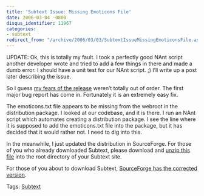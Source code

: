 ```yaml
---
title: 'Subtext Issue: Missing Emoticons File'
date: 2006-03-04 -0800
disqus_identifier: 11967
categories:
- subtext
redirect_from: "/archive/2006/03/03/SubtextIssueMissingEmoticonsFile.aspx/"
---
```


UPDATE: Ok, this is totally my fault. I took a perfectly good NAnt
script another developer wrote and tried to add a few things in there
and made a dumb error. I should have a unit test for our NAnt script. ;)
I’ll write up a post later describing the issue.

So I guess [my fears of the
release](https://haacked.com/archive/2006/03/03/ReflectionsOnTheRelease.aspx "Reflections on the Release")
weren’t totally out of order. The first major bug report has come in.
Fortunately it is an extremely easy fix.

The emoticons.txt file appears to be missing from the webroot in the
distribution package. I looked at our codebase, and it is there. I run
an NAnt script which automates creating a distribution package. I see
the line where it is supposed to add the emoticons.txt file into the
package, but it has decided that it would rather not. I need to dig into
this.

In the meanwhile, I just updated the distribution in SourceForge. For
those of you who already downloaded Subtext, please download and [unzip
this file](https://haacked.com/images/emoticons.zip "emoticons file")
into the root directory of your Subtext site.

For those of you about to download Subtext, [SourceForge has the
corrected
version](http://prdownloads.sourceforge.net/subtext/Subtext_1.0.0.2_INSTALL.zip?download "Download Subtext").

Tags: [Subtext](https://haacked.com/tags/subtext/default.aspx)

